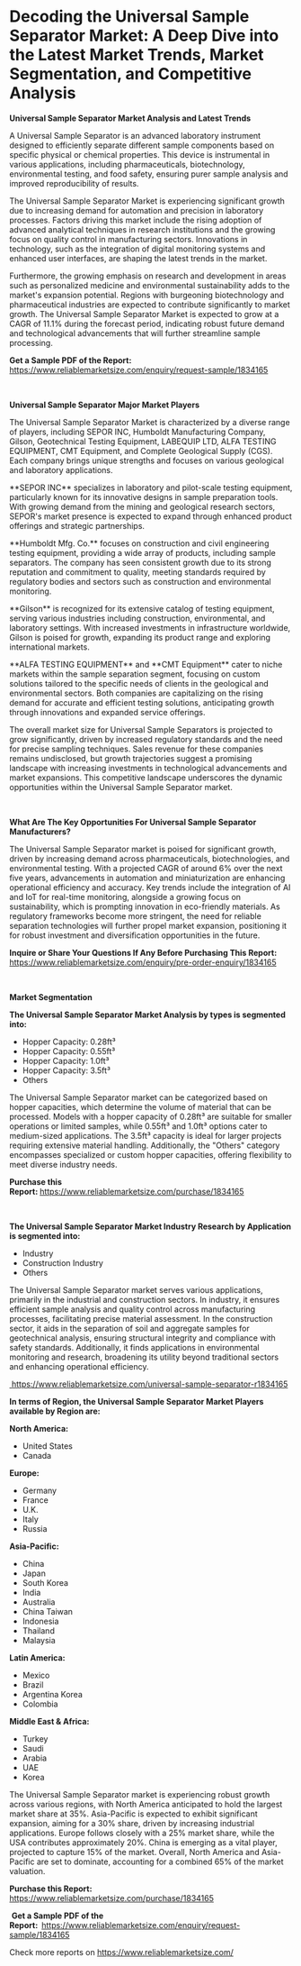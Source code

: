 <p><h1>Decoding the Universal Sample Separator Market: A Deep Dive into the Latest Market Trends, Market Segmentation, and Competitive Analysis</h1></p><p><strong>Universal Sample Separator Market Analysis and Latest Trends</strong></p>
<p><p>A Universal Sample Separator is an advanced laboratory instrument designed to efficiently separate different sample components based on specific physical or chemical properties. This device is instrumental in various applications, including pharmaceuticals, biotechnology, environmental testing, and food safety, ensuring purer sample analysis and improved reproducibility of results.</p><p>The Universal Sample Separator Market is experiencing significant growth due to increasing demand for automation and precision in laboratory processes. Factors driving this market include the rising adoption of advanced analytical techniques in research institutions and the growing focus on quality control in manufacturing sectors. Innovations in technology, such as the integration of digital monitoring systems and enhanced user interfaces, are shaping the latest trends in the market.</p><p>Furthermore, the growing emphasis on research and development in areas such as personalized medicine and environmental sustainability adds to the market's expansion potential. Regions with burgeoning biotechnology and pharmaceutical industries are expected to contribute significantly to market growth. The Universal Sample Separator Market is expected to grow at a CAGR of 11.1% during the forecast period, indicating robust future demand and technological advancements that will further streamline sample processing.</p></p>
<p><strong>Get a Sample PDF of the Report:&nbsp;</strong> <a href="https://www.reliablemarketsize.com/enquiry/request-sample/1834165?utm_campaign=3460&utm_medium=2&utm_source=Github&utm_content=ia&utm_term=12042025&utm_id=universal-sample-separator">https://www.reliablemarketsize.com/enquiry/request-sample/1834165</a></p>
<p>&nbsp;</p>
<p><strong>Universal Sample Separator Major Market Players</strong></p>
<p><p>The Universal Sample Separator Market is characterized by a diverse range of players, including SEPOR INC, Humboldt Manufacturing Company, Gilson, Geotechnical Testing Equipment, LABEQUIP LTD, ALFA TESTING EQUIPMENT, CMT Equipment, and Complete Geological Supply (CGS). Each company brings unique strengths and focuses on various geological and laboratory applications.</p><p>**SEPOR INC** specializes in laboratory and pilot-scale testing equipment, particularly known for its innovative designs in sample preparation tools. With growing demand from the mining and geological research sectors, SEPOR's market presence is expected to expand through enhanced product offerings and strategic partnerships.</p><p>**Humboldt Mfg. Co.** focuses on construction and civil engineering testing equipment, providing a wide array of products, including sample separators. The company has seen consistent growth due to its strong reputation and commitment to quality, meeting standards required by regulatory bodies and sectors such as construction and environmental monitoring.</p><p>**Gilson** is recognized for its extensive catalog of testing equipment, serving various industries including construction, environmental, and laboratory settings. With increased investments in infrastructure worldwide, Gilson is poised for growth, expanding its product range and exploring international markets.</p><p>**ALFA TESTING EQUIPMENT** and **CMT Equipment** cater to niche markets within the sample separation segment, focusing on custom solutions tailored to the specific needs of clients in the geological and environmental sectors. Both companies are capitalizing on the rising demand for accurate and efficient testing solutions, anticipating growth through innovations and expanded service offerings.</p><p>The overall market size for Universal Sample Separators is projected to grow significantly, driven by increased regulatory standards and the need for precise sampling techniques. Sales revenue for these companies remains undisclosed, but growth trajectories suggest a promising landscape with increasing investments in technological advancements and market expansions. This competitive landscape underscores the dynamic opportunities within the Universal Sample Separator market.</p></p>
<p>&nbsp;</p>
<p><strong>What Are The Key Opportunities For Universal Sample Separator Manufacturers?</strong></p>
<p><p>The Universal Sample Separator market is poised for significant growth, driven by increasing demand across pharmaceuticals, biotechnologies, and environmental testing. With a projected CAGR of around 6% over the next five years, advancements in automation and miniaturization are enhancing operational efficiency and accuracy. Key trends include the integration of AI and IoT for real-time monitoring, alongside a growing focus on sustainability, which is prompting innovation in eco-friendly materials. As regulatory frameworks become more stringent, the need for reliable separation technologies will further propel market expansion, positioning it for robust investment and diversification opportunities in the future.</p></p>
<p><strong>Inquire or Share Your Questions If Any Before Purchasing This Report:</strong> <a href="https://www.reliablemarketsize.com/enquiry/pre-order-enquiry/1834165?utm_campaign=3460&utm_medium=2&utm_source=Github&utm_content=ia&utm_term=12042025&utm_id=universal-sample-separator">https://www.reliablemarketsize.com/enquiry/pre-order-enquiry/1834165</a></p>
<p>&nbsp;</p>
<p><strong>Market Segmentation</strong></p>
<p><strong>The Universal Sample Separator Market Analysis by types is segmented into:</strong></p>
<p><ul><li>Hopper Capacity: 0.28ft³</li><li>Hopper Capacity: 0.55ft³</li><li>Hopper Capacity: 1.0ft³</li><li>Hopper Capacity: 3.5ft³</li><li>Others</li></ul></p>
<p><p>The Universal Sample Separator market can be categorized based on hopper capacities, which determine the volume of material that can be processed. Models with a hopper capacity of 0.28ft³ are suitable for smaller operations or limited samples, while 0.55ft³ and 1.0ft³ options cater to medium-sized applications. The 3.5ft³ capacity is ideal for larger projects requiring extensive material handling. Additionally, the "Others" category encompasses specialized or custom hopper capacities, offering flexibility to meet diverse industry needs.</p></p>
<p><strong>Purchase this Report:&nbsp;</strong><a href="https://www.reliablemarketsize.com/purchase/1834165?utm_campaign=3460&utm_medium=2&utm_source=Github&utm_content=ia&utm_term=12042025&utm_id=universal-sample-separator">https://www.reliablemarketsize.com/purchase/1834165</a></p>
<p>&nbsp;</p>
<p><strong>The Universal Sample Separator Market Industry Research by Application is segmented into:</strong></p>
<p><ul><li>Industry</li><li>Construction Industry</li><li>Others</li></ul></p>
<p><p>The Universal Sample Separator market serves various applications, primarily in the industrial and construction sectors. In industry, it ensures efficient sample analysis and quality control across manufacturing processes, facilitating precise material assessment. In the construction sector, it aids in the separation of soil and aggregate samples for geotechnical analysis, ensuring structural integrity and compliance with safety standards. Additionally, it finds applications in environmental monitoring and research, broadening its utility beyond traditional sectors and enhancing operational efficiency.</p></p>
<p><a href="https://www.reliablemarketsize.com/universal-sample-separator-r1834165?utm_campaign=3460&utm_medium=2&utm_source=Github&utm_content=ia&utm_term=12042025&utm_id=universal-sample-separator">&nbsp;https://www.reliablemarketsize.com/universal-sample-separator-r1834165</a></p>
<p><strong>In terms of Region, the Universal Sample Separator Market Players available by Region are:</strong></p>
<p>
    <p> <strong> North America: </strong>
        <ul>
            <li>United States</li>
            <li>Canada</li>
        </ul>
        </p> 
    <p> <strong> Europe: </strong>
        <ul>
            <li>Germany</li>
            <li>France</li>
            <li>U.K.</li>
            <li>Italy</li>
            <li>Russia</li>
        </ul>
        </p> 
    <p> <strong> Asia-Pacific: </strong>
        <ul>
            <li>China</li>
            <li>Japan</li>
            <li>South Korea</li>
            <li>India</li>
            <li>Australia</li>
            <li>China Taiwan</li>
            <li>Indonesia</li>
            <li>Thailand</li>
            <li>Malaysia</li>
        </ul>
        </p> 
    <p> <strong> Latin America: </strong>
        <ul>
            <li>Mexico</li>
            <li>Brazil</li>
            <li>Argentina Korea</li>
            <li>Colombia</li>
        </ul>
        </p> 
    <p> <strong> Middle East & Africa: </strong>
        <ul>
            <li>Turkey</li>
            <li>Saudi</li>
            <li>Arabia</li>
            <li>UAE</li>
            <li>Korea</li>
        </ul>
    </p>
    </p>
<p><p>The Universal Sample Separator market is experiencing robust growth across various regions, with North America anticipated to hold the largest market share at 35%. Asia-Pacific is expected to exhibit significant expansion, aiming for a 30% share, driven by increasing industrial applications. Europe follows closely with a 25% market share, while the USA contributes approximately 20%. China is emerging as a vital player, projected to capture 15% of the market. Overall, North America and Asia-Pacific are set to dominate, accounting for a combined 65% of the market valuation.</p></p>
<p><strong>Purchase this Report: </strong><a href="https://www.reliablemarketsize.com/purchase/1834165?utm_campaign=3460&utm_medium=2&utm_source=Github&utm_content=ia&utm_term=12042025&utm_id=universal-sample-separator">https://www.reliablemarketsize.com/purchase/1834165</a></p>
<p>&nbsp;<strong>Get a Sample PDF of the Report:&nbsp;&nbsp;</strong><a href="https://www.reliablemarketsize.com/enquiry/request-sample/1834165?utm_campaign=3460&utm_medium=2&utm_source=Github&utm_content=ia&utm_term=12042025&utm_id=universal-sample-separator">https://www.reliablemarketsize.com/enquiry/request-sample/1834165</a></p>
<p><strong></strong></p>
<p>Check more reports on <a href="https://www.reliablemarketsize.com/?utm_campaign=3460&utm_medium=2&utm_source=Github&utm_content=ia&utm_term=12042025&utm_id=universal-sample-separator">https://www.reliablemarketsize.com/</a></p>